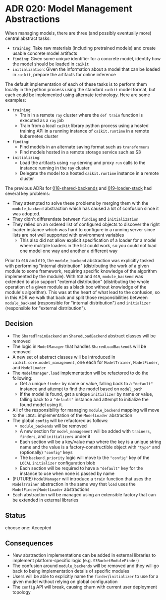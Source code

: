 # ADR 020: Model Management Abstractions

When managing models, there are three (and possibly eventually more) central abstract tasks:

* `training`: Take raw materials (including pretrained models) and create usable concrete model artifacts
* `finding`: Given some unique identifier for a concrete model, identify how the model should be loaded in `caikit`
* `initialization`: Given the information about a model that can be loaded in `caikit`, prepare the artifacts for online inference

The default implementation of each of these tasks is to perform them locally in the python process using the standard `caikit` model format, but each could be implemented using alternate technology. Here are some examples:

* `training`:
    * Train in a remote `ray` cluster where the `def train` function is executed as a `ray` job
    * Train from a local `caikit` library python process using a hosted training API in a running instance of `caikit.runtime` in a remote kubernetes cluster
* `finding`:
    * Find models in an alternate saving format such as `transformers`
    * Find models hosted in a remote storage service such as S3
* `initializing`:
    * Load the artifacts using `ray` serving and proxy `run` calls to the instance running in the ray cluster
    * Delegate the model to a hosted `caikit.runtime` instance in a remote cluster

The previous ADRs for [018-shared-backends](018-shared-backends.md) and [019-loader-stack](019-loader-stack.md) had several key problems:

* They attempted to solve these problems by merging them with the `module_backend` abstraction which has caused a lot of confusion since it was adopted.
* They didn't differentiate between `finding` and `initialization`
* They relied on an ordered list of configured objects to discover the right loader instance which was hard to configure in a running server since lists are not well supported with environment variables
    * This also did not allow explicit specification of a loader for a model where mulitple loaders in the list could work, so you could not load one model one way and another a different way

Prior to `018` and `019`, the `module_backend` abstraction was explicitly tasked with performing "internal distribution" (distributing the work of a given module to some framework, requiring specific knowledge of the algorithm implemented by the module). With `018` and `019`, `module_backend` was extended to also support "external distribution" (distributing the whole operation of a given module as a black box without knowledge of the module's algorithm). This was at the heart of what lead to the confusion, so in this ADR we walk that back and split those responsibilities between `module_backend` (responsible for "internal distribution") and `initializer` (responsible for "external distribution").

## Decision

* The `SharedTrainBackend` an `SharedLoadBackend` abstract classes will be removed
* The logic in `ModelManager` that handles `SharedLoadBackend`s will be removed
* A new set of abstract classes will be introduced in `caikit.core.model_management`, one each for `ModelTrainer`, `ModelFinder`, and `ModelLoader`
* The `ModelManager.load` implementation will be refactored to do the following:
    * Get a unique `finder` by name or value, falling back to a `"default"` instance and attempt to find the model based on `model_path`
    * If the model is found, get a unique `initializer` by name or value, falling back to a `"default"` instance and attempt to initialize the found model using it.
* All of the responsibility for managing `module_backend` mapping will move to the `LOCAL` implementation of the `ModelLoader` abstraction
* The global `config` will be refactored as follows:
    * `module_backends` will be removed
    * A new section for `model_management` will be added with `trainers`, `finders`, and `initializers` under it
    * Each section will be a key/value map where the key is a unique string name and the value is a factory-constructible object with `"type"` and (optionally) `"config"` keys
    * The `backend_priority` logic will move to the `"config"` key of the `LOCAL` `initializer` configuration blob
    * Each section will be required to have a `"default"` key for the instance to use when none is passed by name
* (FUTURE) `ModelManager` will introduce a `train` function that uses the `ModelTrainer` abstraction in the same way that `load` uses the `ModelFinder`/`ModelLoader` abstractions
* Each abstraction will be managed using an extensible factory that can be extended in external libraries

## Status

choose one: Accepted


## Consequences

* New abstraction implementations can be added in external libraries to implement platform-specific logic (e.g. `S3BucketModuleFinder`)
* The confusion around `module_backends` will be removed and they will go back to being implementation details of specific modules
* Users will be able to explicitly name the `finder`/`initializer` to use for a given model without relying on global configuration
* The `config` API will break, causing churn with current user deployment topology
